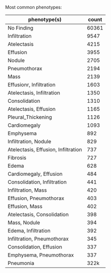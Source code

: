 Most common phenotypes:

phenotype(s) | count
--- | ---
No Finding |60361
Infiltration |                                                                   9547
Atelectasis  |                                                                   4215
Effusion     |                                                                   3955
Nodule  |                                                                        2705
Pneumothorax |                                                                   2194
Mass         |                                                                   2139
Effusionr, Infiltration |                                                          1603
Atelectasis, Infiltration |                                                       1350
Consolidation |                                                                   1310
Atelectasis, Effusion |                                                           1165
Pleural_Thickening |                                                             1126
Cardiomegaly       |                                                             1093
Emphysema           |                                                             892
Infiltration, Nodule |                                                             829
Atelectasis, Effusion, Infiltration |                                                737
Fibrosis                            |                                             727
Edema                               |                                             628
Cardiomegaly, Effusion               |                                             484
Consolidation, Infiltration          |                                             441
Infiltration, Mass                   |                                             420
Effusion, Pneumothorax               |                                             403
Effusion, Mass                       |                                             402
Atelectasis, Consolidation           |                                             398
Mass, Nodule                         |                                             394
Edema, Infiltration                  |                                             392
Infiltration, Pneumothorax           |                                             345
Consolidation, Effusion               |                                            337
Emphysema, Pneumothorax               |                                            337
Pneumonia                            |                                            322k
